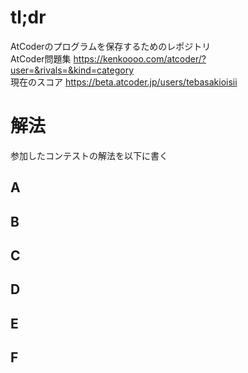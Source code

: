 # tl;dr
AtCoderのプログラムを保存するためのレポジトリ  
AtCoder問題集 https://kenkoooo.com/atcoder/?user=&rivals=&kind=category  
現在のスコア https://beta.atcoder.jp/users/tebasakioisii  

# 解法 

参加したコンテストの解法を以下に書く

## A 

## B 

## C 

## D 

## E 

## F 
